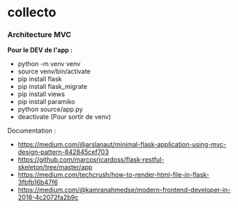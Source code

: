 # collecto

### Architecture MVC
**Pour le DEV de l'app :**
* python -m venv venv
* source venv/bin/activate
* pip install flask
* pip install flask_migrate
* pip install views
* pip install paramiko
* python source/app.py
* deactivate (Pour sortir de venv)

Documentation : 
- https://medium.com/@arslanaut/minimal-flask-application-using-mvc-design-pattern-842845cef703
- https://github.com/marcosricardoss/flask-restful-skeleton/tree/master/app
- https://medium.com/techcrush/how-to-render-html-file-in-flask-3fbfb16b47f6
- https://medium.com/@kamranahmedse/modern-frontend-developer-in-2018-4c2072fa2b9c
